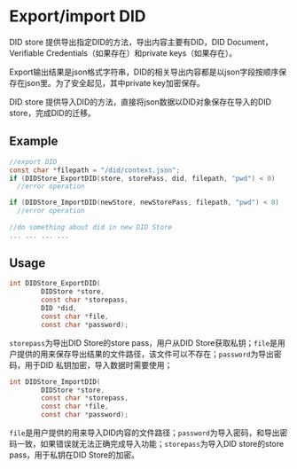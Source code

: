 # Export/import DID

DID store 提供导出指定DID的方法，导出内容主要有DID，DID Document，Verifiable Credentials（如果存在）和private keys（如果存在）。

Export输出结果是json格式字符串，DID的相关导出内容都是以json字段按顺序保存在json里。为了安全起见，其中private key加密保存。

DID store 提供导入DID的方法，直接将json数据以DID对象保存在导入的DID store，完成DID的迁移。

## Example

```c
//export DID
const char *filepath = "/did/context.json";
if (DIDStore_ExportDID(store, storePass, did, filepath, "pwd") < 0)
  //error operation

if (DIDStore_ImportDID(newStore, newStorePass, filepath, "pwd") < 0)
  //error operation
  
//do something about did in new DID Store
... ... ... ...
```

## Usage

```c
int DIDStore_ExportDID(
        DIDStore *store,
        const char *storepass,
        DID *did,
        const char *file,
        const char *password);
```

`storepass`为导出DID Store的store pass，用户从DID Store获取私钥；`file`是用户提供的用来保存导出结果的文件路径，该文件可以不存在；`password`为导出密码，用于DID 私钥加密，导入数据时需要使用；

```c
int DIDStore_ImportDID(
        DIDStore *store,
        const char *storepass,
        const char *file,
        const char *password);
```

`file`是用户提供的用来导入DID内容的文件路径；`password`为导入密码，和导出密码一致，如果错误就无法正确完成导入功能；`storepass`为导入DID store的store pass，用于私钥在DID Store的加密。
